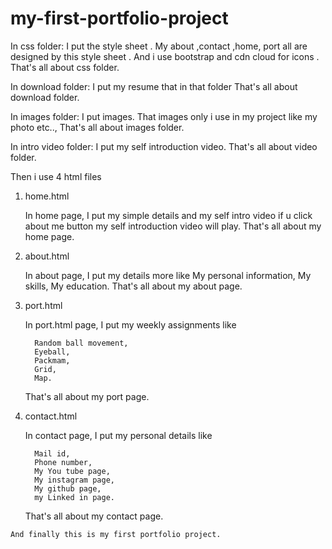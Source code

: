 # my-first-portfolio-project

In css folder:
  I put the style sheet . 
  My about ,contact ,home, port all are designed by this style sheet .
  And i use bootstrap  and cdn cloud for icons .
  That's all about css folder.

In download folder:
  I put my resume  that in that folder 
  That's all about download folder.

In images folder:
  I put images.
  That images only i use in my project like my photo etc..,
  That's all about images folder.

In intro video folder:
  I put my self introduction video.
  That's all about video folder.

Then i use 4 html files 
   1. home.html

        In home page, I put my simple details and my self intro video 
        if u click about me button my self introduction video will play.
      That's all about my home page.

   2. about.html

        In about page, I put my details more like 
           My personal information,
           My skills,
           My education.
        That's all about my about page.

   3. port.html

        In port.html page, I put my weekly assignments like

            Random ball movement,
            Eyeball,
            Packmam,
            Grid,
            Map.
        That's all about my port page.

   4. contact.html

        In contact page, I put my personal details like
        
            Mail id,
            Phone number,
            My You tube page,
            My instagram page,
            My github page,
            my Linked in page.
        That's all about my contact page.


    And finally this is my first portfolio project.

        